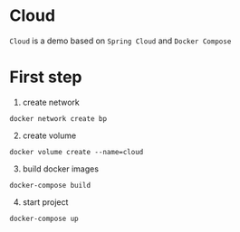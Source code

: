 # Cloud
`Cloud` is a demo based on `Spring Cloud` and `Docker Compose`

# First step
1. create network
```shell script
docker network create bp
```
2. create volume
```shell script
docker volume create --name=cloud
```
3. build docker images
```shell script
docker-compose build
```
4. start project
```shell script
docker-compose up
```